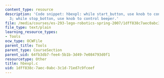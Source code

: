 ```yaml
---
content_type: resource
description: 'Code snippet: hbexpl: while start_button, use knob to control motor
  3; while stop_botton, use knob to control beeper.'
file: /media/courses/es-293-lego-robotics-spring-2007/1dff838c7aec0abc3c1d71ed7c9fceef_hbexpl.c
file_type: text/plain
learning_resource_types:
- Tools
ocw_type: OCWFile
parent_title: Tools
parent_type: CourseSection
parent_uid: 64fb3db7-fee4-5b1b-3d49-7e084793d0f1
resourcetype: Other
title: hbexpl.c
uid: 1dff838c-7aec-0abc-3c1d-71ed7c9fceef
---
```

